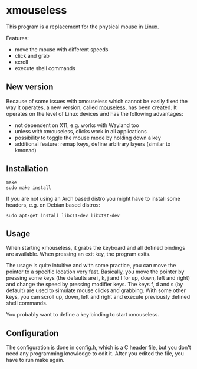 # xmouseless

This program is a replacement for the physical mouse in Linux.

Features:
- move the mouse with different speeds
- click and grab
- scroll
- execute shell commands

## New version

Because of some issues with xmouseless which cannot be easily fixed the way it
operates, a new version, called
[mouseless](https://github.com/jbensmann/mouseless), has been created. It
operates on the level of Linux devices and has the following advantages:

- not dependent on X11, e.g. works with Wayland too
- unless with xmouseless, clicks work in all applications
- possibility to toggle the mouse mode by holding down a key
- additional feature: remap keys, define arbitrary layers (similar to kmonad)

## Installation
```
make
sudo make install
```

If you are not using an Arch based distro you might have to install some headers, e.g. on
Debian based distros:
```
sudo apt-get install libx11-dev libxtst-dev
```

## Usage

When starting xmouseless, it grabs the keyboard and all defined bindings are
available. When pressing an exit key, the program exits.

The usage is quite intuitive and with some practice, you can move the pointer to
a specific location very fast. Basically, you move the pointer by pressing some
keys (the defaults are i, k, j and l for up, down, left and right)
and change the speed by pressing modifier keys.
The keys f, d and s (by default) are used to simulate mouse clicks and grabbing.
With some other keys, you can scroll up, down, left and right and execute 
previously defined shell commands.

You probably want to define a key binding to start xmouseless.


## Configuration

The configuration is done in config.h, which is a C header file,
but you don't need any programming knowledge to edit it.
After you edited the file, you have to run make again. 

